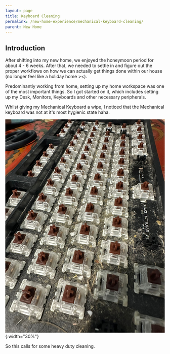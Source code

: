 ```yaml
---
layout: page
title: Keyboard Cleaning
permalink: /new-home-experience/mechanical-keyboard-cleaning/
parent: New Home
---
```


## Introduction

After shifting into my new home, we enjoyed the honeymoon period for about 4 - 6 weeks. After that, we needed to settle in and figure out the proper workflows on how we can actually get things done within our house (no longer feel like a holiday home ><).

Predominantly working from home, setting up my home workspace was one of the most important things. So I got started on it, which includes setting up my Desk, Monitors, Keyboards and other necessary peripherals.

Whilst giving my Mechanical Keyboard a wipe, I noticed that the Mechanical keyboard was not at it's most hygienic state haha. 

![mechanical-keyboard-dirty](/img/keychron-c2-dirty.jpeg){:width="30%"}

So this calls for some heavy duty cleaning.